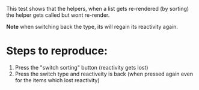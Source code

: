 This test shows that the helpers, when a list gets re-rendered (by sorting) the helper gets called but wont re-render.

**Note** when switching back the type, its will regain its reactivity again.


Steps to reproduce:
===================

1. Press the "switch sorting" button (reactivity gets lost)
2. Press the switch type and reactiveity is back (when pressed again even for the items which lost reactivity)
